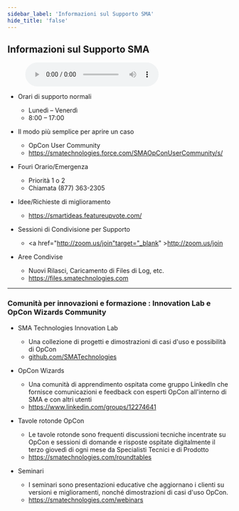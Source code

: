 ```yaml
---
sidebar_label: 'Informazioni sul Supporto SMA'
hide_title: 'false'
---
```


## Informazioni sul Supporto SMA

<figure>
    <audio
        controls
        src="audiobasic/SMASupportInformation.mp3">
            Your browser does not support the
            <code>audio</code> element.
    </audio>
</figure>

* Orari di supporto normali
    * Lunedì – Venerdì
    * 8:00 – 17:00

* Il modo più semplice per aprire un caso  
  * OpCon User Community 
  * <a href="https://smatechnologies.force.com/SMAOpConUserCommunity/s/" target="_blank">https://smatechnologies.force.com/SMAOpConUserCommunity/s/</a>

* Fouri Orario/Emergenza
    * Priorità 1 o 2
    * Chiamata (877) 363-2305

* Idee/Richieste di miglioramento
  * <a href="https://smartideas.featureupvote.com/" target="_blank">https://smartideas.featureupvote.com/</a>

* Sessioni di Condivisione per Supporto
  * <a href="http://zoom.us/join"target="_blank" >http://zoom.us/join</a>

* Aree Condivise
  * Nuovi Rilasci, Caricamento di Files di Log, etc.
  * <a href="https://files.smatechnologies.com" target="_blank">https://files.smatechnologies.com</a>

---

### Comunità per innovazioni e formazione : Innovation Lab e OpCon Wizards Community

* SMA Technologies Innovation Lab
    * Una collezione di progetti e dimostrazioni di casi d'uso e possibilità di OpCon
  * <a href="https://github.com/SMATechnologies" target="_blank">github.com/SMATechnologies</a>

* OpCon Wizards
    * Una comunità di apprendimento ospitata come gruppo LinkedIn che fornisce comunicazioni e feedback con esperti OpCon all'interno di SMA e con altri utenti
  * <a href="https://www.linkedin.com/groups/12274641" target="_blank">https://www.linkedin.com/groups/12274641</a>

* Tavole rotonde OpCon
    * Le tavole rotonde sono frequenti discussioni tecniche incentrate su OpCon e sessioni di domande e risposte ospitate digitalmente il terzo giovedì di ogni mese da Specialisti Tecnici e di Prodotto
  * <a href="https://smatechnologies.com/roundtables" target="_blank">https://smatechnologies.com/roundtables</a>

* Seminari
    * I seminari sono presentazioni educative che aggiornano i clienti su versioni e miglioramenti, nonché dimostrazioni di casi d'uso OpCon.
  * <a href="https://smatechnologies.com/webinars" target="_blank">https://smatechnologies.com/webinars</a>
